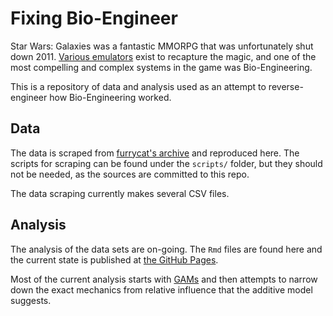 # Fixing Bio-Engineer

Star Wars: Galaxies was a fantastic MMORPG that was unfortunately shut down 
2011. [Various emulators](https://swgemu.com) exist to recapture the magic, 
and one of the most compelling and complex systems in the game was 
Bio-Engineering.

This is a repository of data and analysis used as an attempt to
reverse-engineer how Bio-Engineering worked.

## Data

The data is scraped from [furrycat's
archive](http://pets.furrycat.net/) and reproduced here. The scripts
for scraping can be found under the `scripts/` folder, but they should
not be needed, as the sources are committed to this repo.

The data scraping currently makes several CSV files.

## Analysis

The analysis of the data sets are on-going. The `Rmd` files are found
here and the current state is published at [the GitHub
Pages](bholten.github.io/fixingbe/).

Most of the current analysis starts with
[GAMs](https://en.wikipedia.org/wiki/Generalized_additive_model) and then
attempts to narrow down the exact mechanics from relative influence
that the additive model suggests.
